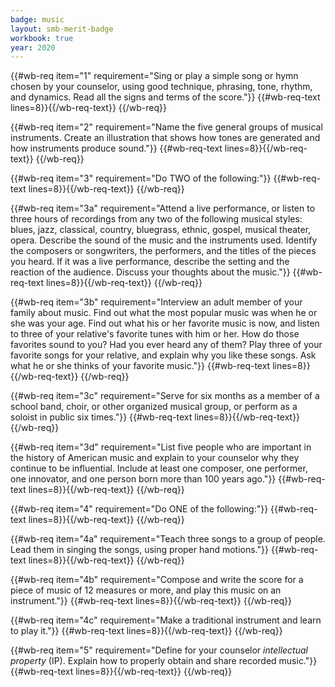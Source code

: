 ```yaml
---
badge: music
layout: smb-merit-badge
workbook: true
year: 2020
---
```



{{#wb-req item="1" requirement="Sing or play a simple song or hymn chosen by your counselor, using good technique, phrasing, tone, rhythm, and dynamics. Read all the signs and terms of the score."}}
{{#wb-req-text lines=8}}{{/wb-req-text}}
{{/wb-req}}

{{#wb-req item="2" requirement="Name the five general groups of musical instruments. Create an illustration that shows how tones are generated and how instruments produce sound."}}
{{#wb-req-text lines=8}}{{/wb-req-text}}
{{/wb-req}}

{{#wb-req item="3" requirement="Do TWO of the following:"}}
{{#wb-req-text lines=8}}{{/wb-req-text}}
{{/wb-req}}

{{#wb-req item="3a" requirement="Attend a live performance, or listen to three hours of recordings from any two of the following musical styles: blues, jazz, classical, country, bluegrass, ethnic, gospel, musical theater, opera. Describe the sound of the music and the instruments used. Identify the composers or songwriters, the performers, and the titles of the pieces you heard. If it was a live performance, describe the setting and the reaction of the audience. Discuss your thoughts about the music."}}
{{#wb-req-text lines=8}}{{/wb-req-text}}
{{/wb-req}}

{{#wb-req item="3b" requirement="Interview an adult member of your family about music. Find out what the most popular music was when he or she was your age. Find out what his or her favorite music is now, and listen to three of your relative's favorite tunes with him or her. How do those favorites sound to you? Had you ever heard any of them? Play three of your favorite songs for your relative, and explain why you like these songs. Ask what he or she thinks of your favorite music."}}
{{#wb-req-text lines=8}}{{/wb-req-text}}
{{/wb-req}}

{{#wb-req item="3c" requirement="Serve for six months as a member of a school band, choir, or other organized musical group, or perform as a soloist in public six times."}}
{{#wb-req-text lines=8}}{{/wb-req-text}}
{{/wb-req}}

{{#wb-req item="3d" requirement="List five people who are important in the history of American music and explain to your counselor why they continue to be influential. Include at least one composer, one performer, one innovator, and one person born more than 100 years ago."}}
{{#wb-req-text lines=8}}{{/wb-req-text}}
{{/wb-req}}

{{#wb-req item="4" requirement="Do ONE of the following:"}}
{{#wb-req-text lines=8}}{{/wb-req-text}}
{{/wb-req}}

{{#wb-req item="4a" requirement="Teach three songs to a group of people. Lead them in singing the songs, using proper hand motions."}}
{{#wb-req-text lines=8}}{{/wb-req-text}}
{{/wb-req}}

{{#wb-req item="4b" requirement="Compose and write the score for a piece of music of 12 measures or more, and play this music on an instrument."}}
{{#wb-req-text lines=8}}{{/wb-req-text}}
{{/wb-req}}

{{#wb-req item="4c" requirement="Make a traditional instrument and learn to play it."}}
{{#wb-req-text lines=8}}{{/wb-req-text}}
{{/wb-req}}

{{#wb-req item="5" requirement="Define for your counselor *intellectual property* (IP). Explain how to properly obtain and share recorded music."}}
{{#wb-req-text lines=8}}{{/wb-req-text}}
{{/wb-req}}
